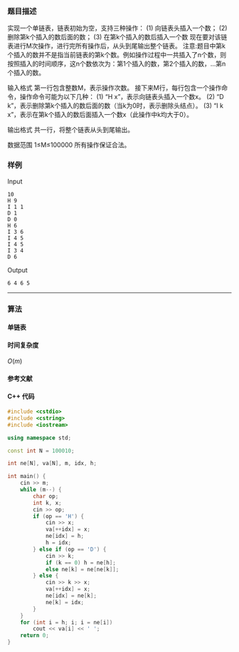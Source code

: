 ### 题目描述

实现一个单链表，链表初始为空，支持三种操作：
(1) 向链表头插入一个数；
(2) 删除第k个插入的数后面的数；
(3) 在第k个插入的数后插入一个数
现在要对该链表进行M次操作，进行完所有操作后，从头到尾输出整个链表。
注意:题目中第k个插入的数并不是指当前链表的第k个数。例如操作过程中一共插入了n个数，则按照插入的时间顺序，这n个数依次为：第1个插入的数，第2个插入的数，…第n个插入的数。

输入格式
第一行包含整数M，表示操作次数。
接下来M行，每行包含一个操作命令，操作命令可能为以下几种：
(1) “H x”，表示向链表头插入一个数x。
(2) “D k”，表示删除第k个插入的数后面的数（当k为0时，表示删除头结点）。
(3) “I k x”，表示在第k个插入的数后面插入一个数x（此操作中k均大于0）。

输出格式
共一行，将整个链表从头到尾输出。

数据范围
1≤M≤100000 
所有操作保证合法。

### 样例

Input

```
10
H 9
I 1 1
D 1
D 0
H 6
I 3 6
I 4 5
I 4 5
I 3 4
D 6
```

Output

```
6 4 6 5
```

----------

### 算法
#### 单链表


#### 时间复杂度

$O(m)$

#### 参考文献

#### C++ 代码

``` cpp
#include <cstdio>
#include <cstring>
#include <iostream>

using namespace std;

const int N = 100010;

int ne[N], va[N], m, idx, h;

int main() {
    cin >> m;
    while (m--) {
        char op;
        int k, x;
        cin >> op;
        if (op == 'H') {
            cin >> x;
            va[++idx] = x;
            ne[idx] = h;
            h = idx;
        } else if (op == 'D') {
            cin >> k;
            if (k == 0) h = ne[h];
            else ne[k] = ne[ne[k]];
        } else {
            cin >> k >> x;
            va[++idx] = x;
            ne[idx] = ne[k];
            ne[k] = idx;
        }
    }
    for (int i = h; i; i = ne[i])
        cout << va[i] << ' ';
    return 0;
}
```